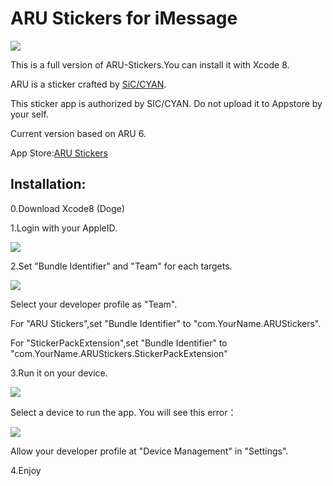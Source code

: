# ARU Stickers for iMessage
![](http://ww3.sinaimg.cn/large/801b780ajw1f7y2edry6tj20sg0sg3zo.jpg)

This is a full version of ARU-Stickers.You can install it with Xcode 8.

ARU is a sticker crafted by [SiC/CYAN](http://weibo.com/silenthiker).

This sticker app is authorized by SIC/CYAN. Do not upload it to Appstore by your self.

Current version based on ARU 6.

App Store:[ARU Stickers](https://itunes.apple.com/us/app/aru-stickers/id1155887666)

## Installation:
0.Download Xcode8 (Doge)

1.Login with your AppleID.

![](http://ww3.sinaimg.cn/large/801b780ajw1f87c75j63ij20m80h2abi.jpg)

2.Set "Bundle Identifier" and "Team" for each targets.

![](http://ww4.sinaimg.cn/large/801b780ajw1f87c7fsysdj20dw06tq3u.jpg)

Select your developer profile as "Team".

For "ARU Stickers",set "Bundle Identifier" to "com.YourName.ARUStickers".

For "StickerPackExtension",set "Bundle Identifier" to "com.YourName.ARUStickers.StickerPackExtension"

3.Run it on your device.

![](http://ww3.sinaimg.cn/large/801b780ajw1f87c7m7ga1j20dw04egma.jpg)

Select a device to run the app.
You will see this error：

![](http://ww2.sinaimg.cn/large/801b780ajw1f87c7s182pj20dw053weh.jpg)

Allow your developer profile at "Device Management" in "Settings".

4.Enjoy
